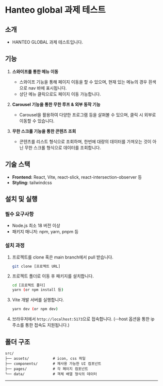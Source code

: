 # **Hanteo global 과제 테스트**

## **소개**

- HANTEO GLOBAL 과제 테스트입니다.

## **기능**

1. **스와이프를 통한 메뉴 이동**

   - 스와이프 기능을 통해 페이지 이동을 할 수 있으며, 현재 있는 메뉴의 경우 흰색으로 nav 바에 표시됩니다.
   - 상단 메뉴 클릭으로도 페이지 이동 가능합니다.

2. **Carousel 기능을 통한 무한 루프 & 외부 동작 기능**

   - Carousel을 활용하여 다양한 프로그램 등을 살펴볼 수 있으며, 클릭 시 외부로 이동할 수 있습니다.

3. **무한 스크롤 기능을 통한 콘텐츠 조회**

   - 콘텐츠를 리스트 형식으로 조회하며, 한번에 대량의 데이터를 가져오는 것이 아닌 무한 스크롤 형식으로 데이터를 조회합니다.

## **기술 스택**

- **Frontend:** React, Vite, react-slick, react-intersection-observer 등
- **Styling:** tailwindcss

## **설치 및 실행**

### **필수 요구사항**

- Node.js 최소 18 버전 이상
- 패키지 매니저: npm, yarn, pnpm 등

### **설치 과정**

1. 프로젝트를 clone 혹은 main branch에서 pull 받습니다.

   ```bash
   git clone [프로젝트 URL]
   ```

2. 프로젝트 폴더로 이동 후 패키지를 설치합니다.

   ```bash
   cd [프로젝트 폴더]
   yarn (or npm install 등)
   ```

3. Vite 개발 서버를 실행합니다.

   ```bash
   yarn dev (or npm dev)
   ```

4. 브라우저에서 `http://localhost:5173`으로 접속합니다. (--host 옵션을 통한 ip 주소를 통한 접속도 지원됩니다.)

## **폴더 구조**

```plaintext
src/
├── assets/           # icon, css 파일
├── components/       # 재사용 가능한 UI 컴포넌트
├── pages/            # 각 페이지 컴포넌트
└── data/             # 객체 배열 형식의 데이터
```

---
